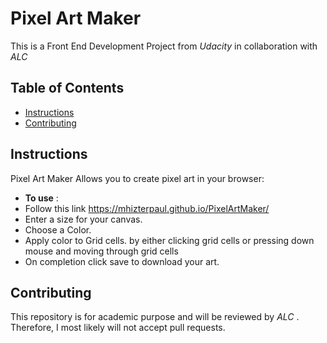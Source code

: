 # Pixel Art Maker

This is a Front End Development Project from *Udacity* in collaboration with _ALC_

## Table of Contents

* [Instructions](#instructions)
* [Contributing](#contributing)

## Instructions

Pixel Art Maker Allows you to create pixel art in your browser:
* **To use** :
* Follow this link https://mhizterpaul.github.io/PixelArtMaker/
* Enter a size for your canvas.
* Choose a Color.
* Apply color to Grid cells.
by either clicking grid cells or pressing down mouse and moving through grid cells
* On completion click save to download your art.

## Contributing

This repository is for academic purpose and will be reviewed by _ALC_ . Therefore, I most likely will not accept pull requests.
